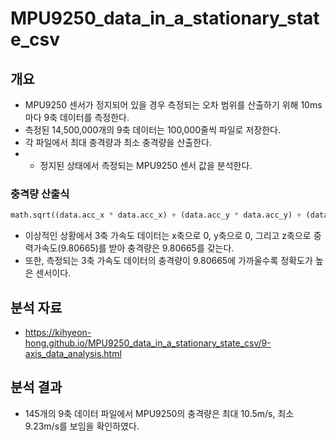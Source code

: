# MPU9250_data_in_a_stationary_state_csv

## 개요

- MPU9250 센서가 정지되어 있을 경우 측정되는 오차 범위를 산출하기 위해 10ms마다 9축 데이터를 측정한다.
- 측정된 14,500,000개의 9축 데이터는 100,000줄씩 파일로 저장한다.
- 각 파일에서 최대 충격량과 최소 충격량을 산출한다.
- - 정지된 상태에서 측정되는 MPU9250 센서 값을 분석한다.

### 충격량 산출식

```python
math.sqrt((data.acc_x * data.acc_x) + (data.acc_y * data.acc_y) + (data.acc_z * data.acc_z))
```

- 이상적인 상황에서 3축 가속도 데이터는 x축으로 0, y축으로 0, 그리고 z축으로 중력가속도(9.80665)를 받아 충격량은 9.80665를 갖는다.
- 또한, 측정되는 3축 가속도 데이터의 충격량이 9.80665에 가까울수록 정확도가 높은 센서이다.

## 분석 자료

- https://kihyeon-hong.github.io/MPU9250_data_in_a_stationary_state_csv/9-axis_data_analysis.html

## 분석 결과

- 145개의 9축 데이터 파일에서 MPU9250의 충격량은 최대 10.5m/s, 최소 9.23m/s를 보임을 확인하였다.
